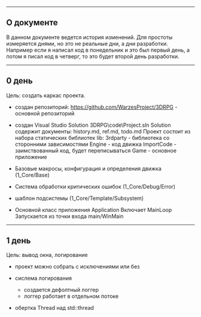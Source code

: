 ﻿-------------------------------------------------------------------------------
О документе
-------------------------------------------------------------------------------
В данном документе ведется история изменений. Для простоты измеряется днями,
но это не реальные дни, а дни разработки. Например если я написал код в 
понедельник и это был первый день, а потом я писал код в четверг, то это будет
второй день разработки.

-------------------------------------------------------------------------------
0 день
-------------------------------------------------------------------------------
Цель: создать каркас проекта.

- создан репозиторий: 
	https://github.com/WarzesProject/3DRPG - основной репозиторий

- создан Visual Studio Solution 3DRPG\code\Project.sln
	Solution содержит документы: history.md, ref.md, todo.md
	Проект состоит из набора статических библиотек lib: 
		3rdparty - библиотека со сторонними зависимостями
		Engine   - код движка
		ImportCode - заимствованный код, будет переписываться
	Game - основное приложение

- Базовые макросы, конфигурация и определения движка (1_Core/Base)

- Система обработки критических ошибок (1_Core/Debug/Error)

- шаблон подсистемы (1_Core/Template/Subsystem)

- Основной класс приложения Application
	Включает MainLoop
	Запускается из точки входа main/WinMain

-------------------------------------------------------------------------------
1 день
-------------------------------------------------------------------------------
Цель: вывод окна, логирование

- проект можно собрать с исключениями или без

- сислема логирования
	- создается дефолтный логгер
	- логгер работает в отдельном потоке

- обертка Thread над std::thread
